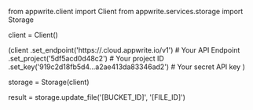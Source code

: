 from appwrite.client import Client
from appwrite.services.storage import Storage

client = Client()

(client
  .set_endpoint('https://<REGION>.cloud.appwrite.io/v1') # Your API Endpoint
  .set_project('5df5acd0d48c2') # Your project ID
  .set_key('919c2d18fb5d4...a2ae413da83346ad2') # Your secret API key
)

storage = Storage(client)

result = storage.update_file('[BUCKET_ID]', '[FILE_ID]')
